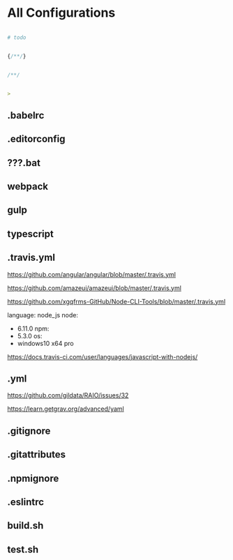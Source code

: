 # All Configurations







```sh

# todo
```

```jsx

{/**/}
```

```js

/**/
```


```md

> 
```


## .babelrc


## .editorconfig



## ???.bat


## webpack

## gulp

## typescript



## .travis.yml

https://github.com/angular/angular/blob/master/.travis.yml

https://github.com/amazeui/amazeui/blob/master/.travis.yml

https://github.com/xgqfrms-GitHub/Node-CLI-Tools/blob/master/.travis.yml


language: node_js
node:
- 6.11.0
npm:
- 5.3.0
os:
- windows10 x64 pro

https://docs.travis-ci.com/user/languages/javascript-with-nodejs/

## .yml

https://github.com/gildata/RAIO/issues/32

https://learn.getgrav.org/advanced/yaml


## .gitignore

## .gitattributes

## .npmignore


## .eslintrc



## build.sh

## test.sh













